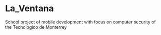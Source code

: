 # La_Ventana
School project of mobile development with focus on computer security of the Tecnologico de Monterrey
